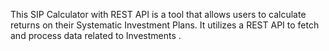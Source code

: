 This SIP Calculator with REST API is a tool that allows users to calculate returns on their Systematic Investment Plans. It utilizes a REST API to fetch and process data related to Investments  .
